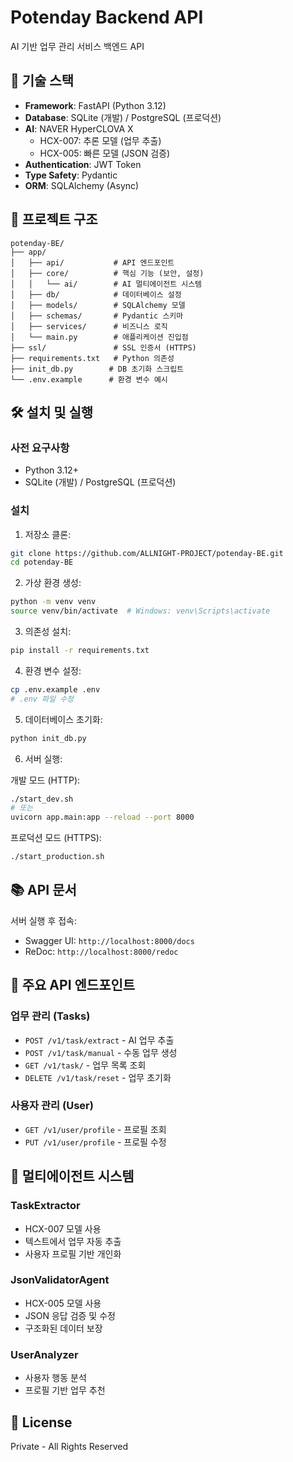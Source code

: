 # Potenday Backend API

AI 기반 업무 관리 서비스 백엔드 API

## 🚀 기술 스택

- **Framework**: FastAPI (Python 3.12)
- **Database**: SQLite (개발) / PostgreSQL (프로덕션)
- **AI**: NAVER HyperCLOVA X
  - HCX-007: 추론 모델 (업무 추출)
  - HCX-005: 빠른 모델 (JSON 검증)
- **Authentication**: JWT Token
- **Type Safety**: Pydantic
- **ORM**: SQLAlchemy (Async)

## 📁 프로젝트 구조

```
potenday-BE/
├── app/
│   ├── api/           # API 엔드포인트
│   ├── core/          # 핵심 기능 (보안, 설정)
│   │   └── ai/        # AI 멀티에이전트 시스템
│   ├── db/            # 데이터베이스 설정
│   ├── models/        # SQLAlchemy 모델
│   ├── schemas/       # Pydantic 스키마
│   ├── services/      # 비즈니스 로직
│   └── main.py        # 애플리케이션 진입점
├── ssl/               # SSL 인증서 (HTTPS)
├── requirements.txt   # Python 의존성
├── init_db.py        # DB 초기화 스크립트
└── .env.example      # 환경 변수 예시
```

## 🛠️ 설치 및 실행

### 사전 요구사항

- Python 3.12+
- SQLite (개발) / PostgreSQL (프로덕션)

### 설치

1. 저장소 클론:
```bash
git clone https://github.com/ALLNIGHT-PROJECT/potenday-BE.git
cd potenday-BE
```

2. 가상 환경 생성:
```bash
python -m venv venv
source venv/bin/activate  # Windows: venv\Scripts\activate
```

3. 의존성 설치:
```bash
pip install -r requirements.txt
```

4. 환경 변수 설정:
```bash
cp .env.example .env
# .env 파일 수정
```

5. 데이터베이스 초기화:
```bash
python init_db.py
```

6. 서버 실행:

개발 모드 (HTTP):
```bash
./start_dev.sh
# 또는
uvicorn app.main:app --reload --port 8000
```

프로덕션 모드 (HTTPS):
```bash
./start_production.sh
```

## 📚 API 문서

서버 실행 후 접속:
- Swagger UI: `http://localhost:8000/docs`
- ReDoc: `http://localhost:8000/redoc`

## 🔧 주요 API 엔드포인트

### 업무 관리 (Tasks)
- `POST /v1/task/extract` - AI 업무 추출
- `POST /v1/task/manual` - 수동 업무 생성
- `GET /v1/task/` - 업무 목록 조회
- `DELETE /v1/task/reset` - 업무 초기화

### 사용자 관리 (User)
- `GET /v1/user/profile` - 프로필 조회
- `PUT /v1/user/profile` - 프로필 수정

## 🤖 멀티에이전트 시스템

### TaskExtractor
- HCX-007 모델 사용
- 텍스트에서 업무 자동 추출
- 사용자 프로필 기반 개인화

### JsonValidatorAgent  
- HCX-005 모델 사용
- JSON 응답 검증 및 수정
- 구조화된 데이터 보장

### UserAnalyzer
- 사용자 행동 분석
- 프로필 기반 업무 추천

## 📝 License

Private - All Rights Reserved